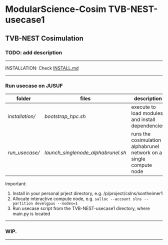 # ModularScience-Cosim TVB-NEST-usecase1

## **TVB-NEST Cosimulation**
### TODO: add description
-- --
INSTALLATION: Check [INSTALL.md](https://github.com/multiscale-cosim/TVB-NEST-usecase1/blob/main/INSTALL.md)
-- --
### Run usecase on JUSUF

| folder | files | description |
| ------ | ------ | ------ |
| *installation/* | *bootstrap_hpc.sh* | execute to load modules and install dependencies |
| *run_usecase/* | *launch_singlenode_alphabrunel.sh* | runs the cosimulation alphabrunel network on a single compute node |

Important:
 1) Install in your personal prject directory, e.g. /p/project/cslns/sontheimer1
 2) Allocate interactive compute node, e.g. `salloc --account slns --partition develgpus --nodes=1`
 3) Run usecase script from the TVB-NEST-usecase1 directory, where main.py is located
 
 -- --
 
### WIP.

-- --
